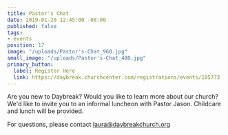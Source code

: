 ```yaml
---
title: Pastor's Chat
date: 2019-01-20 12:45:00 -08:00
published: false
tags:
- events
position: 17
image: "/uploads/Pastor's-Chat_960.jpg"
small_image: "/uploads/Pastor's-Chat_480.jpg"
primary_button:
  label: Register Here
  link: https://daybreak.churchcenter.com/registrations/events/185773
---
```


Are you new to Daybreak? Would you like to learn more about our church? We'd like to invite you to an informal luncheon with Pastor Jason. Childcare and lunch will be provided.

For questions, please contact <laura@daybreakchurch.org>